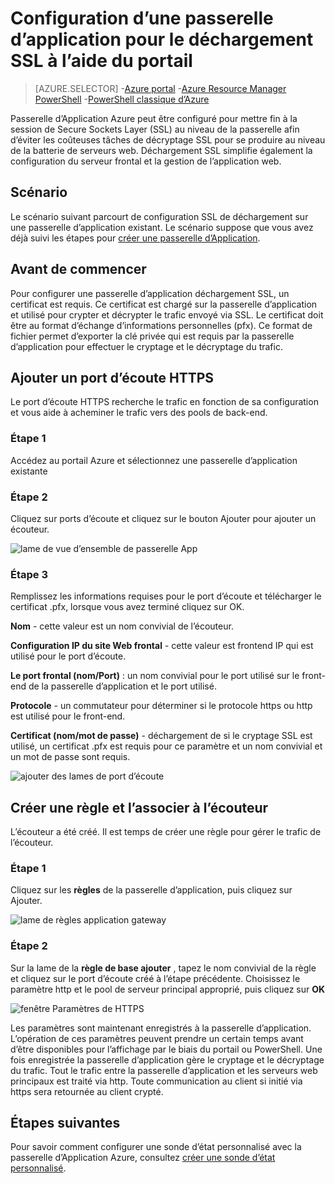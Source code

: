 <properties
   pageTitle="Configuration d’une passerelle d’application pour le déchargement SSL à l’aide du portail | Microsoft Azure"
   description="Cette page fournit des instructions pour créer une passerelle d’application avec SSL de déchargement à l’aide du portail"
   documentationCenter="na"
   services="application-gateway"
   authors="georgewallace"
   manager="carmonm"
   editor="tysonn"/>
<tags
   ms.service="application-gateway"
   ms.devlang="na"
   ms.topic="article"
   ms.tgt_pltfrm="na"
   ms.workload="infrastructure-services"
   ms.date="09/09/2016"
   ms.author="gwallace"/>

# <a name="configure-an-application-gateway-for-ssl-offload-by-using-the-portal"></a>Configuration d’une passerelle d’application pour le déchargement SSL à l’aide du portail

> [AZURE.SELECTOR]
-[Azure portal](application-gateway-ssl-portal.md)
-[Azure Resource Manager PowerShell](application-gateway-ssl-arm.md)
-[PowerShell classique d’Azure](application-gateway-ssl.md)

Passerelle d’Application Azure peut être configuré pour mettre fin à la session de Secure Sockets Layer (SSL) au niveau de la passerelle afin d’éviter les coûteuses tâches de décryptage SSL pour se produire au niveau de la batterie de serveurs web. Déchargement SSL simplifie également la configuration du serveur frontal et la gestion de l’application web.

## <a name="scenario"></a>Scénario

Le scénario suivant parcourt de configuration SSL de déchargement sur une passerelle d’application existant. Le scénario suppose que vous avez déjà suivi les étapes pour [créer une passerelle d’Application](application-gateway-create-gateway-portal.md).

## <a name="before-you-begin"></a>Avant de commencer

Pour configurer une passerelle d’application déchargement SSL, un certificat est requis. Ce certificat est chargé sur la passerelle d’application et utilisé pour crypter et décrypter le trafic envoyé via SSL. Le certificat doit être au format d’échange d’informations personnelles (pfx). Ce format de fichier permet d’exporter la clé privée qui est requis par la passerelle d’application pour effectuer le cryptage et le décryptage du trafic.

## <a name="add-an-https-listener"></a>Ajouter un port d’écoute HTTPS

Le port d’écoute HTTPS recherche le trafic en fonction de sa configuration et vous aide à acheminer le trafic vers des pools de back-end.

### <a name="step-1"></a>Étape 1

Accédez au portail Azure et sélectionnez une passerelle d’application existante

### <a name="step-2"></a>Étape 2

Cliquez sur ports d’écoute et cliquez sur le bouton Ajouter pour ajouter un écouteur.

![lame de vue d’ensemble de passerelle App][1]

### <a name="step-3"></a>Étape 3

Remplissez les informations requises pour le port d’écoute et télécharger le certificat .pfx, lorsque vous avez terminé cliquez sur OK.

**Nom** - cette valeur est un nom convivial de l’écouteur.

**Configuration IP du site Web frontal** - cette valeur est frontend IP qui est utilisé pour le port d’écoute.

**Le port frontal (nom/Port)** : un nom convivial pour le port utilisé sur le front-end de la passerelle d’application et le port utilisé.

**Protocole** - un commutateur pour déterminer si le protocole https ou http est utilisé pour le front-end.

**Certificat (nom/mot de passe)** - déchargement de si le cryptage SSL est utilisé, un certificat .pfx est requis pour ce paramètre et un nom convivial et un mot de passe sont requis.

![ajouter des lames de port d’écoute][2]

## <a name="create-a-rule-and-associate-it-to-the-listener"></a>Créer une règle et l’associer à l’écouteur

L’écouteur a été créé. Il est temps de créer une règle pour gérer le trafic de l’écouteur.

### <a name="step-1"></a>Étape 1

Cliquez sur les **règles** de la passerelle d’application, puis cliquez sur Ajouter.

![lame de règles application gateway][3]

### <a name="step-2"></a>Étape 2

Sur la lame de la **règle de base ajouter** , tapez le nom convivial de la règle et cliquez sur le port d’écoute créé à l’étape précédente. Choisissez le paramètre http et le pool de serveur principal approprié, puis cliquez sur **OK**

![fenêtre Paramètres de HTTPS][4]

Les paramètres sont maintenant enregistrés à la passerelle d’application. L’opération de ces paramètres peuvent prendre un certain temps avant d’être disponibles pour l’affichage par le biais du portail ou PowerShell. Une fois enregistrée la passerelle d’application gère le cryptage et le décryptage du trafic. Tout le trafic entre la passerelle d’application et les serveurs web principaux est traité via http. Toute communication au client si initié via https sera retournée au client crypté.

## <a name="next-steps"></a>Étapes suivantes

Pour savoir comment configurer une sonde d’état personnalisé avec la passerelle d’Application Azure, consultez [créer une sonde d’état personnalisé](application-gateway-create-gateway-portal.md).

[1]: ./media/application-gateway-ssl-portal/figure1.png
[2]: ./media/application-gateway-ssl-portal/figure2.png
[3]: ./media/application-gateway-ssl-portal/figure3.png
[4]: ./media/application-gateway-ssl-portal/figure4.png